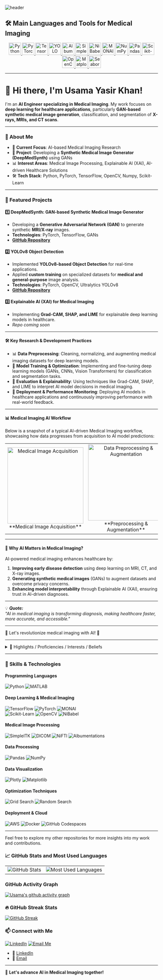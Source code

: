 <!-- Capsule Header -->
![header](https://capsule-render.vercel.app/api?type=waving&color=gradient&text=Usama%20Yasir%20Khan&height=320&fontSize=50&fontAlign=50&fontColor=000000&desc=AI%20Engineer%20|%20Medical%20Imaging%20Researcher&descAlign=50&descAlignY=90&descFontColor=000000)

## 🛠️ Main Languages and Tools for Medical Imaging

<p align="center">
  <a href="https://www.python.org/" target="_blank" rel="noreferrer"> 
    <img src="https://cdn.jsdelivr.net/gh/devicons/devicon/icons/python/python-original.svg" alt="Python" width="40" height="40"/>
  </a>
  <a href="https://pytorch.org/" target="_blank" rel="noreferrer">
    <img src="https://cdn.jsdelivr.net/gh/devicons/devicon/icons/pytorch/pytorch-original.svg" alt="PyTorch" width="40" height="40"/>
  </a>
  <a href="https://www.tensorflow.org/" target="_blank" rel="noreferrer">
    <img src="https://cdn.jsdelivr.net/gh/devicons/devicon/icons/tensorflow/tensorflow-original.svg" alt="TensorFlow" width="40" height="40"/>
  </a>
  <a href="https://ultralytics.com/yolov8" target="_blank" rel="noreferrer">
    <img src="https://github.com/ultralytics/assets/raw/main/yolo-logo.png" alt="YOLO" width="40" height="40"/>
  </a>
  <a href="https://albumentations.ai/" target="_blank" rel="noreferrer">
    <img src="https://raw.githubusercontent.com/albumentations-team/albumentations/master/docs/source/_static/logo.png" alt="Albumentations" width="40" height="40"/>
  </a>
  <a href="https://simpleitk.readthedocs.io/en/master/" target="_blank" rel="noreferrer">
    <img src="https://avatars.githubusercontent.com/u/5128021?s=200&v=4" alt="SimpleITK" width="40" height="40"/>
  </a>
  <a href="https://nipy.org/nibabel/" target="_blank" rel="noreferrer">
    <img src="https://nipy.org/nibabel/_static/nipy-logo.png" alt="NiBabel" width="40" height="40"/>
  </a>
  <a href="https://monai.io/" target="_blank" rel="noreferrer">
    <img src="https://github.com/Project-MONAI/MONAI/blob/main/docs/images/MONAI-logo-color.png?raw=true" alt="MONAI" width="40" height="40"/>
  </a>
  <a href="https://numpy.org/" target="_blank" rel="noreferrer">
    <img src="https://cdn.jsdelivr.net/gh/devicons/devicon/icons/numpy/numpy-original.svg" alt="NumPy" width="40" height="40"/>
  </a>
  <a href="https://pandas.pydata.org/" target="_blank" rel="noreferrer">
    <img src="https://cdn.jsdelivr.net/gh/devicons/devicon/icons/pandas/pandas-original.svg" alt="Pandas" width="40" height="40"/>
  </a>
  <a href="https://scikit-learn.org/" target="_blank" rel="noreferrer">
    <img src="https://cdn.jsdelivr.net/gh/devicons/devicon/icons/scikitlearn/scikitlearn-original.svg" alt="Scikit-Learn" width="40" height="40"/>
  </a>
  <a href="https://opencv.org/" target="_blank" rel="noreferrer">
    <img src="https://cdn.jsdelivr.net/gh/devicons/devicon/icons/opencv/opencv-original.svg" alt="OpenCV" width="40" height="40"/>
  </a>
  <a href="https://matplotlib.org/" target="_blank" rel="noreferrer">
    <img src="https://upload.wikimedia.org/wikipedia/commons/8/84/Matplotlib_icon.svg" alt="Matplotlib" width="40" height="40"/>
  </a>
  <a href="https://seaborn.pydata.org/" target="_blank" rel="noreferrer">
    <img src="https://seaborn.pydata.org/_images/logo-mark-lightbg.svg" alt="Seaborn" width="40" height="40"/>
  </a>
</p>

---

# 👋 Hi there, I'm Usama Yasir Khan!

I'm an **AI Engineer specializing in Medical Imaging**. My work focuses on **deep learning for healthcare applications**, particularly **GAN-based synthetic medical image generation**, classification, and segmentation of **X-rays, MRIs, and CT scans**.

---

### 💼 About Me

- 🔭 **Current Focus**: AI-based Medical Imaging Research  
- 🧠 **Project**: Developing a **Synthetic Medical Image Generator (DeepMedSynth)** using GANs  
- 📊 **Interest Areas**: Medical Image Processing, Explainable AI (XAI), AI-driven Healthcare Solutions  
- 🛠️ **Tech Stack**: Python, PyTorch, TensorFlow, OpenCV, Numpy, Scikit-Learn  


---

### 🚀 Featured Projects

#### 1️⃣ **DeepMedSynth: GAN-based Synthetic Medical Image Generator**
   - Developing a **Generative Adversarial Network (GAN)** to generate synthetic **MRI/X-ray** images.
   - **Technologies**: PyTorch, TensorFlow, GANs
   - **[GitHub Repository](https://github.com/yasirusama61/DeepMedSynth)**

#### 2️⃣ **YOLOv8 Object Detection**
   - Implemented **YOLOv8-based Object Detection** for real-time applications.
   - Applied **custom training** on specialized datasets for **medical and general-purpose** image analysis.
   - **Technologies**: PyTorch, OpenCV, Ultralytics YOLOv8
   - **[GitHub Repository](https://github.com/yasirusama61/YOLOv8-Object-Detection)**

#### 3️⃣ **Explainable AI (XAI) for Medical Imaging**
   - Implementing **Grad-CAM, SHAP, and LIME** for explainable deep learning models in healthcare.
   - _Repo coming soon_

---

#### 🛠️ **Key Research & Development Practices**
- 📊 **Data Preprocessing**: Cleaning, normalizing, and augmenting medical imaging datasets for deep learning models.  
- 🧠 **Model Training & Optimization**: Implementing and fine-tuning deep learning models (GANs, CNNs, Vision Transformers) for classification and segmentation tasks.  
- 🔬 **Evaluation & Explainability**: Using techniques like Grad-CAM, SHAP, and LIME to interpret AI model decisions in medical imaging.  
- 🚀 **Deployment & Performance Monitoring**: Deploying AI models in healthcare applications and continuously improving performance with real-world feedback.  

---

#### 📊 **Medical Imaging AI Workflow**
Below is a snapshot of a typical AI-driven Medical Imaging workflow, showcasing how data progresses from acquisition to AI model predictions:

<table>
  <tr>
    <td align="center">
      <img src="https://herrmann.lab.uiowa.edu/sites/herrmann.lab.uiowa.edu/files/2022-05/CT_ARDS_PEEP_pie_lossy_0.gif" alt="Medical Image Acquisition" width="250"/>
      <br>**Medical Image Acquisition**
    </td>
    <td align="center">
      <img src="https://media.giphy.com/media/3o7bu3XilJ5BOiSGic/giphy.gif" alt="Data Preprocessing & Augmentation" width="250"/>
      <br>**Preprocessing & Augmentation**
    </td>
    <td align="center">
      <img src="https://media2.giphy.com/media/v1.Y2lkPTc5MGI3NjExbThsN2Q3YmJvdWlqcXR1dDZiY3VmNzV5cGZrNHE0bnNsNzducWF4aSZlcD12MV9pbnRlcm5hbF9naWZfYnlfaWQmY3Q9Zw/l3mZnuz4coJp8EBBm/giphy.gif" alt="Deep Learning Model Training" width="250"/>
      <br>**Deep Learning Model Training**
    </td>
    <td align="center">
      <img src="https://img.freepik.com/free-vector/hand-drawn-ai-healthcare-illustration_52683-156475.jpg?t=st=1742300934~exp=1742304534~hmac=e1c972cdea1d919fa8a9cf3aa19f6467ce6f6a7e16aeacbc7aec8e7417010107&w=740" alt="AI-Powered Diagnosis" width="250"/>
      <br>**AI-Powered Diagnosis**
    </td>
  </tr>
</table>

---

#### 🌟 **Why AI Matters in Medical Imaging?**
AI-powered medical imaging enhances healthcare by:
1. **Improving early disease detection** using deep learning on MRI, CT, and X-ray images.
2. **Generating synthetic medical images** (GANs) to augment datasets and overcome privacy concerns.
3. **Enhancing model interpretability** through Explainable AI (XAI), ensuring trust in AI-driven diagnoses.

---

💡 _**Quote:**_  
_"AI in medical imaging is transforming diagnosis, making healthcare faster, more accurate, and accessible."_  

---

🌟 Let's revolutionize medical imaging with AI! 🚀

---

<details>
  <summary>🔽 Highlights / Proficiencies / Interests / Beliefs</summary>
  
  ### Highlights
  - Extensive experience in **AI for medical imaging** (GANs, CNNs, Vision Transformers).
  - Proven expertise in **MRI/X-ray classification, segmentation, and synthetic image generation**.

  ### Proficiencies
  - **Programming Languages**: Python, MATLAB
  - **Frameworks**: TensorFlow, PyTorch, MONAI, OpenCV, Scikit-Learn
  - **Medical Image Processing**: NiBabel, DICOM, SimpleITK, NiFTI

  ### Interests
  - AI-powered healthcare, medical image generation, XAI in medical AI.

  ### Beliefs
  - Passionate about using AI for **real-world healthcare improvements**.
  - Believes in **open-source collaboration** for advancing medical AI research.

</details>

---

### 🚀 Skills & Technologies

#### Programming Languages
![Python](https://img.shields.io/badge/-Python-3776AB?style=for-the-badge&logo=python&logoColor=white)
![MATLAB](https://img.shields.io/badge/-MATLAB-0076A8?style=for-the-badge&logo=mathworks&logoColor=white)

#### Deep Learning & Medical Imaging
![TensorFlow](https://img.shields.io/badge/-TensorFlow-FF6F00?style=for-the-badge&logo=tensorflow&logoColor=white)
![PyTorch](https://img.shields.io/badge/-PyTorch-EE4C2C?style=for-the-badge&logo=pytorch&logoColor=white)
![MONAI](https://img.shields.io/badge/-MONAI-005571?style=for-the-badge&logo=monai&logoColor=white)  
![Scikit-Learn](https://img.shields.io/badge/-Scikit--Learn-F7931E?style=for-the-badge&logo=scikit-learn&logoColor=white)
![OpenCV](https://img.shields.io/badge/-OpenCV-5C3EE8?style=for-the-badge&logo=opencv&logoColor=white)
![NiBabel](https://img.shields.io/badge/-NiBabel-009688?style=for-the-badge&logo=python&logoColor=white)

#### Medical Image Processing
![SimpleITK](https://img.shields.io/badge/-SimpleITK-FF5733?style=for-the-badge)
![DICOM](https://img.shields.io/badge/-DICOM-2C5EBA?style=for-the-badge)
![NiFTI](https://img.shields.io/badge/-NiFTI-3A69A6?style=for-the-badge)
![Albumentations](https://img.shields.io/badge/-Albumentations-FFB400?style=for-the-badge)

#### Data Processing
![Pandas](https://img.shields.io/badge/-Pandas-150458?style=for-the-badge&logo=pandas&logoColor=white)
![NumPy](https://img.shields.io/badge/-NumPy-013243?style=for-the-badge&logo=numpy&logoColor=white)

#### Data Visualization
![Plotly](https://img.shields.io/badge/-Plotly-3F4F75?style=for-the-badge&logo=plotly&logoColor=white)
![Matplotlib](https://img.shields.io/badge/-Matplotlib-11557C?style=for-the-badge&logo=python&logoColor=white)

#### Optimization Techniques
![Grid Search](https://img.shields.io/badge/-Grid%20Search-9ACD32?style=for-the-badge)
![Random Search](https://img.shields.io/badge/-Random%20Search-FFA500?style=for-the-badge)

#### Deployment & Cloud
![AWS](https://img.shields.io/badge/-AWS-232F3E?style=for-the-badge&logo=amazon-aws&logoColor=white)
![Docker](https://img.shields.io/badge/-Docker-2496ED?style=for-the-badge&logo=docker&logoColor=white)
![GitHub Codespaces](https://img.shields.io/badge/-GitHub%20Codespaces-181717?style=for-the-badge&logo=github&logoColor=white)

---

Feel free to explore my other repositories for more insights into my work and contributions.

### 📈 GitHub Stats and Most Used Languages

<table>
  <tr>
    <td>
      <img src="https://github-readme-stats.vercel.app/api?username=yasirusama61&show_icons=true&theme=radical" alt="GitHub Stats" />
    </td>
    <td>
      <img src="https://github-readme-stats.vercel.app/api/top-langs/?username=yasirusama61&layout=compact&theme=radical" alt="Most Used Languages" />
    </td>
  </tr>
</table>

### GitHub Activity Graph
[![Usama's github activity graph](https://github-readme-activity-graph.vercel.app/graph?username=yasirusama61&theme=dracula)](https://github.com/yasirusama61/github-readme-activity-graph)

### 🔥 GitHub Streak Stats
[![GitHub Streak](https://streak-stats.demolab.com?user=yasirusama61&theme=orange-punch&hide_border=true)](https://github.com/denvercoder1/github-readme-streak-stats)

### 📫 Connect with Me
[![LinkedIn](https://img.shields.io/badge/-LinkedIn-blue?style=for-the-badge&logo=linkedin&logoColor=white)](https://www.linkedin.com/in/usama-yasir-khan-856803173/)
[![Email Me](https://img.shields.io/badge/-Email-blue?style=for-the-badge&logo=gmail&logoColor=white)](mailto:yasirusama61@gmail.com)

- 💼 [LinkedIn](https://www.linkedin.com/in/usama-yasir-khan-856803173/)
- 📧 [Email](mailto:yasirusama61@gmail.com)
---

🚀 **Let's advance AI in Medical Imaging together!**
